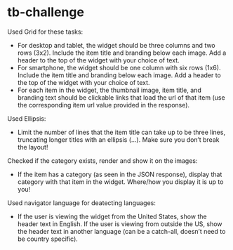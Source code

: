 # tb-challenge

 Used Grid for these tasks:  
 - For desktop and tablet, the widget should be three columns and two rows (3x2). Include the item title and branding below each image. Add a header to the top of the widget with your choice of text.
 - For smartphone, the widget should be one column with six rows (1x6). Include the item title and branding below each image. Add a header to the top of the widget with your choice of text.
 - For each item in the widget, the thumbnail image, item title, and branding text should be clickable links that load the url of that item (use the corresponding item url value provided in the response).
 
 Used Ellipsis:
 - Limit the number of lines that the item title can take up to be three lines, truncating longer titles with an ellipsis (…). Make sure you don’t break the layout!

 Checked if the category exists, render and show it on the images:
 - If the item has a category (as seen in the JSON response), display that category with that item in the widget. Where/how you display it is up to you!
 
 Used navigator language for deatecting languages:
 - If the user is viewing the widget from the United States, show the header text in English. If the user is viewing from outside the US, show the header text in another language (can be a catch-all, doesn’t need to be country specific).

